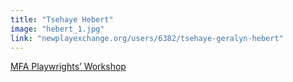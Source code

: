 ```yaml
---
title: "Tsehaye Hebert"
image: "hebert_1.jpg"
link: "newplayexchange.org/users/6382/tsehaye-geralyn-hebert"
---
```


[MFA Playwrights’ Workshop](/programs/mfa-playwrights-workshop)